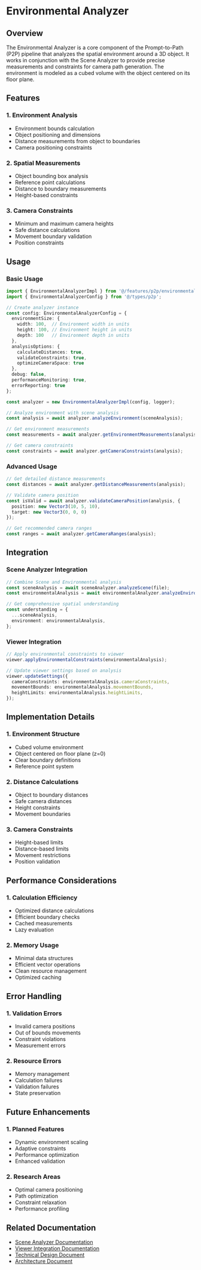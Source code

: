 # Environmental Analyzer

## Overview
The Environmental Analyzer is a core component of the Prompt-to-Path (P2P) pipeline that analyzes the spatial environment around a 3D object. It works in conjunction with the Scene Analyzer to provide precise measurements and constraints for camera path generation. The environment is modeled as a cubed volume with the object centered on its floor plane.

## Features

### 1. Environment Analysis
- Environment bounds calculation
- Object positioning and dimensions
- Distance measurements from object to boundaries
- Camera positioning constraints

### 2. Spatial Measurements
- Object bounding box analysis
- Reference point calculations
- Distance to boundary measurements
- Height-based constraints

### 3. Camera Constraints
- Minimum and maximum camera heights
- Safe distance calculations
- Movement boundary validation
- Position constraints

## Usage

### Basic Usage
```typescript
import { EnvironmentalAnalyzerImpl } from '@/features/p2p/environmental-analyzer/EnvironmentalAnalyzer';
import { EnvironmentalAnalyzerConfig } from '@/types/p2p';

// Create analyzer instance
const config: EnvironmentalAnalyzerConfig = {
  environmentSize: {
    width: 100,  // Environment width in units
    height: 100, // Environment height in units
    depth: 100   // Environment depth in units
  },
  analysisOptions: {
    calculateDistances: true,
    validateConstraints: true,
    optimizeCameraSpace: true
  },
  debug: false,
  performanceMonitoring: true,
  errorReporting: true
};

const analyzer = new EnvironmentalAnalyzerImpl(config, logger);

// Analyze environment with scene analysis
const analysis = await analyzer.analyzeEnvironment(sceneAnalysis);

// Get environment measurements
const measurements = await analyzer.getEnvironmentMeasurements(analysis);

// Get camera constraints
const constraints = await analyzer.getCameraConstraints(analysis);
```

### Advanced Usage
```typescript
// Get detailed distance measurements
const distances = await analyzer.getDistanceMeasurements(analysis);

// Validate camera position
const isValid = await analyzer.validateCameraPosition(analysis, {
  position: new Vector3(10, 5, 10),
  target: new Vector3(0, 0, 0)
});

// Get recommended camera ranges
const ranges = await analyzer.getCameraRanges(analysis);
```

## Integration

### Scene Analyzer Integration
```typescript
// Combine Scene and Environmental analysis
const sceneAnalysis = await sceneAnalyzer.analyzeScene(file);
const environmentalAnalysis = await environmentalAnalyzer.analyzeEnvironment(sceneAnalysis);

// Get comprehensive spatial understanding
const understanding = {
  ...sceneAnalysis,
  environment: environmentalAnalysis,
};
```

### Viewer Integration
```typescript
// Apply environmental constraints to viewer
viewer.applyEnvironmentalConstraints(environmentalAnalysis);

// Update viewer settings based on analysis
viewer.updateSettings({
  cameraConstraints: environmentalAnalysis.cameraConstraints,
  movementBounds: environmentalAnalysis.movementBounds,
  heightLimits: environmentalAnalysis.heightLimits,
});
```

## Implementation Details

### 1. Environment Structure
- Cubed volume environment
- Object centered on floor plane (z=0)
- Clear boundary definitions
- Reference point system

### 2. Distance Calculations
- Object to boundary distances
- Safe camera distances
- Height constraints
- Movement boundaries

### 3. Camera Constraints
- Height-based limits
- Distance-based limits
- Movement restrictions
- Position validation

## Performance Considerations

### 1. Calculation Efficiency
- Optimized distance calculations
- Efficient boundary checks
- Cached measurements
- Lazy evaluation

### 2. Memory Usage
- Minimal data structures
- Efficient vector operations
- Clean resource management
- Optimized caching

## Error Handling

### 1. Validation Errors
- Invalid camera positions
- Out of bounds movements
- Constraint violations
- Measurement errors

### 2. Resource Errors
- Memory management
- Calculation failures
- Validation failures
- State preservation

## Future Enhancements

### 1. Planned Features
- Dynamic environment scaling
- Adaptive constraints
- Performance optimization
- Enhanced validation

### 2. Research Areas
- Optimal camera positioning
- Path optimization
- Constraint relaxation
- Performance profiling

## Related Documentation
- [Scene Analyzer Documentation](../scene-analyzer/README.md)
- [Viewer Integration Documentation](../viewer-integration/README.md)
- [Technical Design Document](../../../TECHNICAL_DESIGN.md)
- [Architecture Document](../ARCHITECTURE.md) 